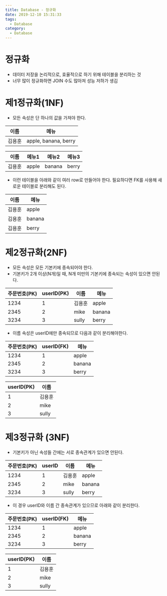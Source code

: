 ```yaml
---
title: Database - 정규화
date: 2019-12-10 15:31:33
tags:
  - Database
category:
  - Database
---
```


# 정규화

- 데이터 저장을 논리적으로, 효율적으로 하기 위해 테이블을 분리하는 것
- 너무 많이 정규화하면 JOIN 수도 많아져 성능 저하가 생김

# 제1정규화(1NF)

- 모든 속성은 단 하나의 값을 가져야 한다.

| 이름   | 메뉴                 |
| ------ | -------------------- |
| 김용훈 | apple, banana, berry |

| 이름   | 메뉴1 | 메뉴2  | 메뉴3 |
| ------ | ----- | ------ | ----- |
| 김용훈 | apple | banana | berry |

- 이런 테이블을 아래와 같이 여러 row로 만들어야 한다. 필요하다면 FK를 사용해 새로운 테이블로 분리해도 된다.

| 이름   | 메뉴   |
| ------ | ------ |
| 김용훈 | apple  |
| 김용훈 | banana |
| 김용훈 | berry  |

# 제2정규화(2NF)

- 모든 속성은 모든 기본키에 종속되어야 한다.
- 기본키가 2개 이상(N개)일 때, N개 미만의 기본키에 종속되는 속성이 있으면 안된다.

| 주문번호(PK) | userID(PK) | 이름   | 메뉴   |
| ------------ | ---------- | ------ | ------ |
| 1234         | 1          | 김용훈 | apple  |
| 2345         | 2          | mike   | banana |
| 3234         | 3          | sully  | berry  |

- 이름 속성은 userID에만 종속되므로 다음과 같이 분리해야한다.

| 주문번호(PK) | userID(FK) | 메뉴   |
| ------------ | ---------- | ------ |
| 1234         | 1          | apple  |
| 2345         | 2          | banana |
| 3234         | 3          | berry  |

| userID(PK) | 이름   |
| ---------- | ------ |
| 1          | 김용훈 |
| 2          | mike   |
| 3          | sully  |

# 제3정규화 (3NF)

- 기본키가 아닌 속성들 간에는 서로 종속관계가 있으면 안된다.

| 주문번호(PK) | userID | 이름   | 메뉴   |
| ------------ | ------ | ------ | ------ |
| 1234         | 1      | 김용훈 | apple  |
| 2345         | 2      | mike   | banana |
| 3234         | 3      | sully  | berry  |

- 이 경우 userID와 이름 간 종속관계가 있으므로 아래와 같이 분리한다.

| 주문번호(PK) | userID(FK) | 메뉴   |
| ------------ | ---------- | ------ |
| 1234         | 1          | apple  |
| 2345         | 2          | banana |
| 3234         | 3          | berry  |

| userID(PK) | 이름   |
| ---------- | ------ |
| 1          | 김용훈 |
| 2          | mike   |
| 3          | sully  |

